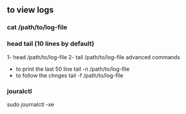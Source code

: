 ## to view logs
### cat /path/to/log-file
### head tail (10 lines by default)
 1- head /path/to/log-file
 2- tail /path/to/log-file
   advanced commands
   - to print the last 50 line
     tail -n /path/to/log-file
   - to follow the chnges
    tail -f  /path/to/log-file


### jouralctl
sudo journalctl -xe



